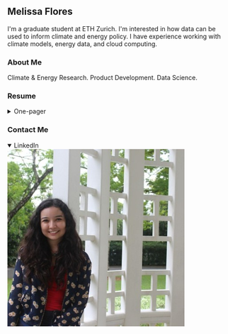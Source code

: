 ## Melissa Flores
I'm a graduate student at ETH Zurich. I'm interested in how data can be used to inform climate and energy policy. I have experience working with climate models, energy data, and cloud computing.

### About Me
Climate & Energy Research. Product Development. Data Science.

### Resume
<details>
<summary> One-pager </summary>
<img src="pdfs/MF Resume.png" alt="Melissa Flores's one-page resume" class="inline"/>
  </details>
  
### Contact Me
<details open>
<summary> LinkedIn </summary>
<a href="http://linkedin.com/in/melissafloresdata">
    <img src="pdfs/linkedin_icon.jpg" alt="Via my LinkedIn page" class="inline"/></a>
  </details>

